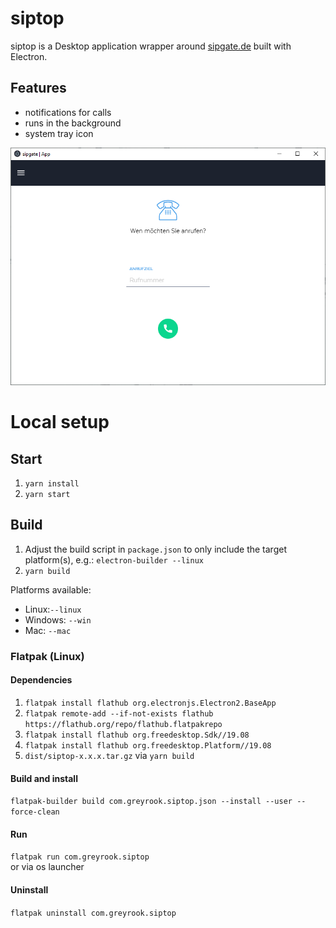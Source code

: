 # siptop

siptop is a Desktop application wrapper around [sipgate.de](https://sipgate.de) built with Electron.

## Features

- notifications for calls
- runs in the background
- system tray icon

![Screenshot of the application window](./screenshots/main-screen.png)

# Local setup

## Start

1. `yarn install`
2. `yarn start`

## Build

1. Adjust the build script in `package.json` to only include the target platform(s), e.g.: `electron-builder --linux`
2. `yarn build`

Platforms available:

- Linux:`--linux`
- Windows: `--win`
- Mac: `--mac`

### Flatpak (Linux)

#### Dependencies

1. `flatpak install flathub org.electronjs.Electron2.BaseApp`
2. `flatpak remote-add --if-not-exists flathub https://flathub.org/repo/flathub.flatpakrepo`
3. `flatpak install flathub org.freedesktop.Sdk//19.08`
4. `flatpak install flathub org.freedesktop.Platform//19.08`
5. `dist/siptop-x.x.x.tar.gz` via `yarn build`

#### Build and install

`flatpak-builder build com.greyrook.siptop.json --install --user --force-clean`

#### Run

`flatpak run com.greyrook.siptop`  
or via os launcher

#### Uninstall

`flatpak uninstall com.greyrook.siptop`

